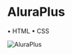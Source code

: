 # AluraPlus

• HTML • CSS

![AluraPlus](https://github.com/vivyhv/AluraPlus/assets/91763019/b8b01f65-143b-4ca6-9967-9bea2f31fdcc)

